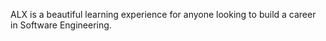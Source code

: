 ALX is a beautiful learning experience for anyone looking to build a career in Software Engineering.
